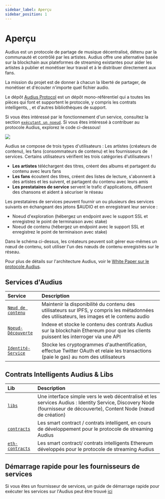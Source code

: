 ```yaml
---
sidebar_label: Aperçu
sidebar_position: 1
---
```


# Aperçu

Audius est un protocole de partage de musique décentralisé, détenu par la communauté et contrôlé par les artistes. Audius offre une alternative basée sur la blockchain aux plateformes de streaming existantes pour aider les artistes à publier et monétiser leur travail et à le distribuer directement aux fans.

La mission du projet est de donner à chacun la liberté de partager, de monétiser et d'écouter n'importe quel fichier audio.

Le dépôt [Audius Protocol](https://github.com/AudiusProject/audius-protocol) est un dépôt mono-référentiel qui a toutes les pièces qui font et supportent le protocole, y compris les contrats intelligents, , et d'autres bibliothèques de support.

Si vous êtes intéressé par le fonctionnement d'un service, consultez la section [`exécutant un noeud`](../token/running-a-node/introduction.md). Si vous êtes intéressé à contribuer au protocole Audius, explorez le code ci-dessous!

![](/img/Asix+/architecture.png)

Audius se compose de trois types d'utilisateurs : Les artistes (créateurs de contenu), les fans (consommateurs de contenu) et les fournisseurs de services. Certains utilisateurs vérifient les trois catégories d'utilisateurs !

* **Les artistes** téléchargent des titres, créent des albums et partagent du contenu avec leurs fans
* **Les fans** écoutent des titres, créent des listes de lecture, s'abonnent à des artistes et les suivent, et partagent du contenu avec leurs amis
* **Les prestataires de service** servent le trafic d'applications, diffusent des chansons et aident à sécuriser le réseau

Les prestataires de services peuvent fournir un ou plusieurs des services suivants en échangeant des jetons $AUDIO et en enregistrant leur service :

* Noeud d'exploration \(hébergez un endpoint avec le support SSL et enregistrez le point de terminaison avec stake\)
* Noeud de contenu \(hébergez un endpoint avec le support SSL et enregistrez le point de terminaison avec stake\)

Dans le schéma ci-dessus, les créateurs peuvent soit gérer eux-mêmes un nœud de contenu, soit utiliser l'un des nœuds de contenu enregistrés sur le réseau.

Pour plus de détails sur l'architecture Audius, voir le [ White Paper sur le protocole Audius](whitepaper.md).

## Services d'Audius

| Service                                                                                               | Description                                                                                                                                 |
|:----------------------------------------------------------------------------------------------------- |:------------------------------------------------------------------------------------------------------------------------------------------- |
| [`Nœud de contenu`](https://github.com/AudiusProject/audius-protocol/tree/master/creator-node)        | Maintenir la disponibilité du contenu des utilisateurs sur IPFS, y compris les métadonnées des utilisateurs, les images et le contenu audio |
| [`Noeud-Découverte`](https://github.com/AudiusProject/audius-protocol/tree/master/discovery-provider) | Indexe et stocke le contenu des contrats Audius sur la blockchain Ethereum pour que les clients puissent les interroger via une API         |
| [`Identité-Service`](https://github.com/AudiusProject/audius-protocol/tree/master/identity-service)   | Stocke les cryptogrammes d'authentification, effectue Twitter OAuth et relaie les transactions (paie le gas) au nom des utilisateurs        |

## Contrats Intelligents Audius & Libs

| Lib                                                                                           | Description                                                                                                                                                          |
|:--------------------------------------------------------------------------------------------- |:-------------------------------------------------------------------------------------------------------------------------------------------------------------------- |
| [`libs`](https://github.com/AudiusProject/audius-protocol/tree/master/libs)                   | Une interface simple vers le web décentralisé et les services Audius : Identity Service, Discovery Node (fournisseur de découverte), Content Node (nœud de création) |
| [`contracts`](https://github.com/AudiusProject/audius-protocol/tree/master/contracts)         | Les smart contract / contrats intelligent, en cours de développement pour le protocole de streaming Audius                                                           |
| [`eth-contracts`](https://github.com/AudiusProject/audius-protocol/tree/master/eth-contracts) | Les smart contract/ contrats intelligents Ethereum développés pour le protocole de streaming Audius                                                                  |

## Démarrage rapide pour les fournisseurs de services

Si vous êtes un fournisseur de services, un guide de démarrage rapide pour exécuter les services sur l'Audius peut être trouvé [ici](../token/running-a-node/introduction.md)
